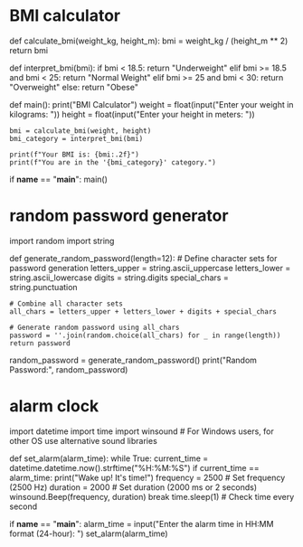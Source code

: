 # BMI calculator
def calculate_bmi(weight_kg, height_m):
    bmi = weight_kg / (height_m ** 2)
    return bmi

def interpret_bmi(bmi):
    if bmi < 18.5:
        return "Underweight"
    elif bmi >= 18.5 and bmi < 25:
        return "Normal Weight"
    elif bmi >= 25 and bmi < 30:
        return "Overweight"
    else:
        return "Obese"

def main():
    print("BMI Calculator")
    weight = float(input("Enter your weight in kilograms: "))
    height = float(input("Enter your height in meters: "))
    
    bmi = calculate_bmi(weight, height)
    bmi_category = interpret_bmi(bmi)
    
    print(f"Your BMI is: {bmi:.2f}")
    print(f"You are in the '{bmi_category}' category.")

if __name__ == "__main__":
    main()

# random password generator
import random
import string

def generate_random_password(length=12):
    # Define character sets for password generation
    letters_upper = string.ascii_uppercase
    letters_lower = string.ascii_lowercase
    digits = string.digits
    special_chars = string.punctuation

    # Combine all character sets
    all_chars = letters_upper + letters_lower + digits + special_chars

    # Generate random password using all_chars
    password = ''.join(random.choice(all_chars) for _ in range(length))
    return password
    
random_password = generate_random_password()
print("Random Password:", random_password)

# alarm clock
import datetime
import time
import winsound  # For Windows users, for other OS use alternative sound libraries

def set_alarm(alarm_time):
    while True:
        current_time = datetime.datetime.now().strftime("%H:%M:%S")
        if current_time == alarm_time:
            print("Wake up! It's time!")
            frequency = 2500  # Set frequency (2500 Hz)
            duration = 2000  # Set duration (2000 ms or 2 seconds)
            winsound.Beep(frequency, duration)
            break
        time.sleep(1)  # Check time every second

if __name__ == "__main__":
    alarm_time = input("Enter the alarm time in HH:MM format (24-hour): ")
    set_alarm(alarm_time)

